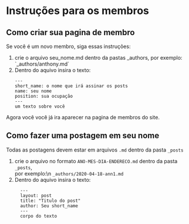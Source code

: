 # Instruções para os membros

## Como criar sua pagina de membro

Se você é um novo membro, siga essas instruções:

<ol>
<li>crie o arquivo seu_nome.md dentro da pastas _authors, por exemplo: `_authors/anthony.md`</li>
<li>Dentro do aquivo insira o texto:
   
```
---
short_name: o nome que irá assinar os posts
name: seu nome
position: sua ocupação  
---
um texto sobre você
```
</li>
</ol> 

Agora você você já ira aparecer na pagina de membros do site.

## Como fazer uma postagem em seu nome

Todas as postagens devem estar em arquivos `.md` dentro da pasta `_posts`

<ol>
   <li>
   crie o arquivo no formato <code>ANO-MES-DIA-ENDERECO.md</code> dentro da pasta  <code>_posts</code>,<br> por exemplo:\n
   <code>_authors/2020-04-18-ann1.md</code>
   </li>
   <li>
      Dentro do aquivo insira o texto:

      ---
      layout: post
      title: "Titulo do post"
      author: Seu short_name
      ---
      corpo do texto

 </li>


